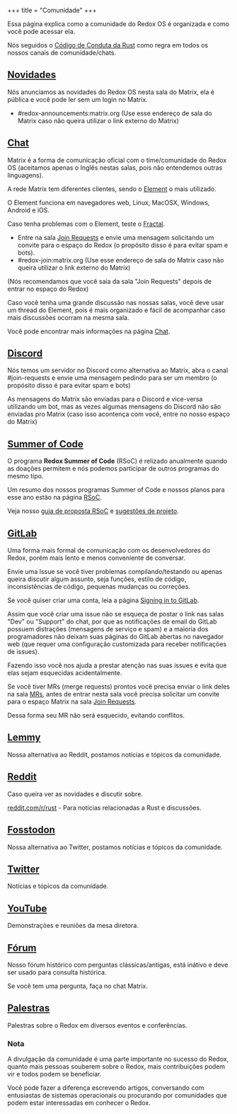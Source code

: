 +++
title = "Comunidade"
+++

Essa página explica como a comunidade do Redox OS é organizada e como você pode acessar ela.

Nós seguidos o [Código de Conduta da Rust](https://www.rust-lang.org/policies/code-of-conduct) como regra em todos os nossos canais de comunidade/chats.

## [Novidades](https://matrix.to/#/#redox-announcements:matrix.org)

Nós anunciamos as novidades do Redox OS nesta sala do Matrix, ela é pública e você pode ler sem um login no Matrix.

- #redox-announcements:matrix.org (Use esse endereço de sala do Matrix caso não queira utilizar o link externo do Matrix)

## [Chat](https://matrix.to/#/#redox-join:matrix.org)

Matrix é a forma de comunicação oficial com o time/comunidade do Redox OS (aceitamos apenas o Inglês nestas salas, pois não entendemos outras linguagens).

A rede Matrix tem diferentes clientes, sendo o [Element](https://element.io/) o mais utilizado.

O Element funciona em navegadores web, Linux, MacOSX, Windows, Android e iOS.

Caso tenha problemas com o Element, teste o [Fractal](https://gitlab.gnome.org/World/fractal).

- Entre na sala [Join Requests](https://matrix.to/#/#redox-join:matrix.org) e envie uma mensagem solicitando um convite para o espaço do Redox (o propósito disso é para evitar spam e bots).
- #redox-join:matrix.org (Use esse endereço de sala do Matrix caso não queira utilizar o link externo do Matrix)

(Nós recomendamos que você saia da sala "Join Requests" depois de entrar no espaço do Redox)

Caso você tenha uma grande discussão nas nossas salas, você deve usar um thread do Element, pois é mais organizado e fácil de acompanhar caso mais discussões ocorram na mesma sala.

Você pode encontrar mais informações na página [Chat](https://doc.redox-os.org/book/chat.html).

## [Discord](https://discord.gg/JfggvrHGDY)

Nós temos um servidor no Discord como alternativa ao Matrix, abra o canal #join-requests e envie uma mensagem pedindo para ser um membro (o propósito disso é para evitar spam e bots)

As mensagens do Matrix são enviadas para o Discord e vice-versa utilizando um bot, mas as vezes algumas mensagens do Discord não são enviadas pro Matrix (caso isso acontença com você, entre no nosso espaço do Matrix)

## [Summer of Code](/rsoc)

O programa **Redox Summer of Code** (RSoC) é relizado anualmente quando as doações permitem e nós podemos participar de outros programas do mesmo tipo.

Um resumo dos nossos programas Summer of Code e nossos planos para esse ano estão na página [RSoC](/rsoc).

Veja nosso [guia de proposta RSoC](/rsoc-proposal-how-to) e [sugestões de projeto](/rsoc-project-suggestions).

## [GitLab](https://gitlab.redox-os.org/redox-os/redox)

Uma forma mais formal de comunicação com os desenvolvedores do Redox, porém mais lento e menos conveniente de conversar.

Envie uma Issue se você tiver problemas compilando/testando ou apenas queira discutir algum assunto, seja funções, estilo de código, inconsistências de código, pequenas mudanças ou correções.

Se você quiser criar uma conta, leia a página [Signing in to GitLab](https://doc.redox-os.org/book/signing-in-to-gitlab.html).

Assim que você criar uma issue não se esqueça de postar o link nas salas "Dev" ou "Support" do chat, por que as notificações de email do GitLab possuem distrações (mensagens de serviço e spam) e a maioria dos programadores não deixam suas páginas do GitLab abertas no navegador web (que requer uma configuração customizada para receber notificações de issues).

Fazendo isso você nos ajuda a prestar atenção nas suas issues e evita que elas sejam esquecidas acidentalmente.

Se você tiver MRs (merge requests) prontos você precisa enviar o link deles na sala [MRs](https://matrix.to/#/#redox-mrs:matrix.org), antes de entrar nesta sala você precisa solicitar um convite para o espaço Matrix na sala [Join Requests](https://matrix.to/#/#redox-join:matrix.org).

Dessa forma seu MR não será esquecido, evitando conflitos.

## [Lemmy](https://lemmy.world/c/redox)

Nossa alternativa ao Reddit, postamos notícias e tópicos da comunidade.

## [Reddit](https://www.reddit.com/r/Redox/)

Caso queira ver as novidades e discutir sobre.

[reddit.com/r/rust](https://www.reddit.com/r/rust) - Para notícias relacionadas a Rust e discussões.

## [Fosstodon](https://fosstodon.org/@redox)

Nossa alternativa ao Twitter, postamos notícias e tópicos da comunidade.

## [Twitter](https://twitter.com/redox_os)

Notícias e tópicos da comunidade.

## [YouTube](https://www.youtube.com/@RedoxOS)

Demonstrações e reuniões da mesa diretora.

## [Fórum](https://discourse.redox-os.org/)

Nosso fórum histórico com perguntas clássicas/antigas, está inátivo e deve ser usado para consulta histórica.

Se você tem uma pergunta, faça no chat Matrix.

## [Palestras](/talks/)

Palestras sobre o Redox em diversos eventos e conferências.

### Nota

A divulgação da comunidade é uma parte importante no sucesso do Redox, quanto mais pessoas souberem sobre o Redox, mais contribuições podem vir e todos podem se beneficiar.

Você pode fazer a diferença escrevendo artigos, conversando com entusiastas de sistemas operacionais ou procurando por comunidades que podem estar interessadas em conhecer o Redox.
